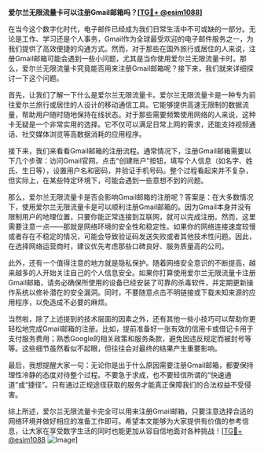 **爱尔兰无限流量卡可以注册Gmail邮箱吗？[[TG💪+ @esim1088](https://t.me/s/esim1088)]**

在当今这个数字化时代，电子邮件已经成为我们日常生活中不可或缺的一部分。无论是工作、学习还是个人事务，Gmail作为全球最受欢迎的电子邮件服务之一，为我们提供了高效便捷的沟通方式。然而，对于那些在国外旅行或居住的人来说，注册Gmail邮箱可能会遇到一些小问题，尤其是当你使用爱尔兰无限流量卡时。那么，爱尔兰无限流量卡究竟能否用来注册Gmail邮箱呢？接下来，我们就来详细探讨一下这个问题。

首先，让我们了解一下什么是爱尔兰无限流量卡。爱尔兰无限流量卡是一种专为前往爱尔兰旅行或居住的人设计的移动通信工具。它能够提供高速无限制的数据流量，帮助用户随时随地保持在线状态。对于那些需要频繁使用网络的人来说，这种卡无疑是一个非常实用的选择。它不仅可以满足日常上网的需求，还能支持视频通话、社交媒体浏览等高数据消耗的应用程序。

接下来，我们来看看Gmail邮箱的注册流程。通常情况下，注册Gmail邮箱需要以下几个步骤：访问Gmail官网，点击“创建账户”按钮，填写个人信息（如名字、姓氏、生日等），设置用户名和密码，并验证手机号码。整个过程看起来并不复杂，但实际上，在某些特定环境下，可能会遇到一些意想不到的问题。

那么，爱尔兰无限流量卡是否会影响Gmail邮箱的注册呢？答案是：在大多数情况下，使用爱尔兰无限流量卡是可以顺利注册Gmail邮箱的。因为Gmail本身并没有限制用户的地理位置，只要你能正常连接到互联网，就可以完成注册。然而，这里需要注意一点——那就是网络环境的安全性和稳定性。如果你的网络连接速度较慢或者存在不稳定的情况，可能会导致验证码发送失败或者其他技术性问题。因此，在选择网络运营商时，建议优先考虑那些口碑良好、服务质量高的公司。

此外，还有一个值得注意的地方就是隐私保护。随着网络安全意识的不断提高，越来越多的人开始关注自己的个人信息安全。如果你打算使用爱尔兰无限流量卡注册Gmail邮箱，请务必确保所使用的设备已经安装了可靠的杀毒软件，并定期更新操作系统以修补潜在的安全漏洞。同时，不要随意点击不明链接或下载未知来源的应用程序，以免造成不必要的麻烦。

当然啦，除了上述提到的技术层面的因素之外，还有其他一些小技巧可以帮助你更轻松地完成Gmail邮箱的注册。比如，提前准备好一张有效的信用卡或借记卡用于支付服务费用；熟悉Google的相关政策和服务条款，避免因违反规定而被封号等等。这些细节虽然看似不起眼，但往往会对最终的结果产生重要影响。

最后，我想提醒大家一句：无论你是出于什么原因需要注册Gmail邮箱，都要保持理性冷静的态度对待整个过程。不要急于求成，也不要轻信所谓的“快速通道”或“捷径”。只有通过正规途径获取的服务才能真正保障我们的合法权益不受侵害。

综上所述，爱尔兰无限流量卡完全可以用来注册Gmail邮箱，只要注意选择合适的网络环境并做好相应的准备工作即可。希望本文能够为大家提供有价值的参考信息，让大家在享受数字生活的同时也能更加从容自信地面对各种挑战！[[TG💪+ @esim1088](https://t.me/s/esim1088) ![Image](https://i.postimg.cc/4NQfJmqS/Snipaste-2025-05-13-00-14-12.png)]